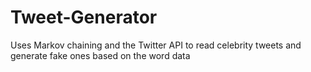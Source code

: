 # Tweet-Generator
Uses Markov chaining and the Twitter API to read celebrity tweets and generate fake ones based on the word data
